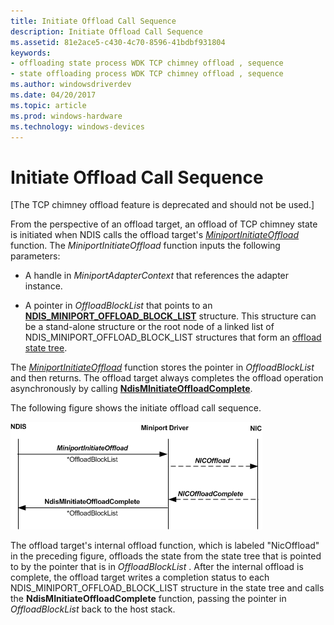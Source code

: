 ```yaml
---
title: Initiate Offload Call Sequence
description: Initiate Offload Call Sequence
ms.assetid: 81e2ace5-c430-4c70-8596-41bdbf931804
keywords:
- offloading state process WDK TCP chimney offload , sequence
- state offloading process WDK TCP chimney offload , sequence
ms.author: windowsdriverdev
ms.date: 04/20/2017
ms.topic: article
ms.prod: windows-hardware
ms.technology: windows-devices
---
```


# Initiate Offload Call Sequence


\[The TCP chimney offload feature is deprecated and should not be used.\]




From the perspective of an offload target, an offload of TCP chimney state is initiated when NDIS calls the offload target's [*MiniportInitiateOffload*](https://msdn.microsoft.com/library/windows/hardware/ff559393) function. The *MiniportInitiateOffload* function inputs the following parameters:

-   A handle in *MiniportAdapterContext* that references the adapter instance.

-   A pointer in *OffloadBlockList* that points to an [**NDIS\_MINIPORT\_OFFLOAD\_BLOCK\_LIST**](https://msdn.microsoft.com/library/windows/hardware/ff566469) structure. This structure can be a stand-alone structure or the root node of a linked list of NDIS\_MINIPORT\_OFFLOAD\_BLOCK\_LIST structures that form an [offload state tree](offload-state-tree.md).

The [*MiniportInitiateOffload*](https://msdn.microsoft.com/library/windows/hardware/ff559393) function stores the pointer in *OffloadBlockList* and then returns. The offload target always completes the offload operation asynchronously by calling [**NdisMInitiateOffloadComplete**](https://msdn.microsoft.com/library/windows/hardware/ff563604).

The following figure shows the initiate offload call sequence.

![diagram illustrating the initiate offload call sequence](images/initiate-offload.png)

The offload target's internal offload function, which is labeled "NicOffload" in the preceding figure, offloads the state from the state tree that is pointed to by the pointer that is in *OffloadBlockList* . After the internal offload is complete, the offload target writes a completion status to each NDIS\_MINIPORT\_OFFLOAD\_BLOCK\_LIST structure in the state tree and calls the **NdisMInitiateOffloadComplete** function, passing the pointer in *OffloadBlockList* back to the host stack.

 

 





